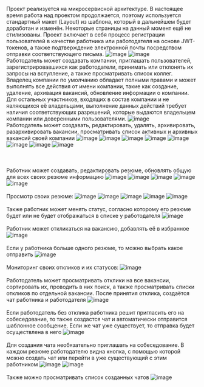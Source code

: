 Проект реализуется на микросервисной архитектуре. В настоящее время работа над проектом продолжается, поэтому используется стандартный макет (Layout) из шаблона, который в дальнейшем будет доработан и изменён. Некоторые страницы на данный момент ещё не стилизованы.
Проект включает в себя процесс регистрации пользователей в качестве работника или работодателя на основе JWT-токенов, а также подтверждение электронной почты посредством отправки соответствующего письма.
![image](https://github.com/user-attachments/assets/72fada6d-fc03-4135-ab75-0ae98e227a98)
![image](https://github.com/user-attachments/assets/3b23ce57-bf24-40aa-9eac-318f2491d371)
<br/>
Работодатель может создавать компании, приглашать пользователей, зарегистрировавшихся как работодатели, принимать или отклонять их запросы на вступление, а также просматривать список коллег. Владелец компании по умолчанию обладает полными правами и может выполнять все действия от имени компании, такие как создание, удаление, архивация вакансий, обновление информации о компании. Для остальных участников, входящих в состав компании и не являющихся её владельцами, выполнение данных действий требует наличия соответствующих разрешений, которые выдаются владельцем компании или доверенными пользователями.
![image](https://github.com/user-attachments/assets/093b08df-0648-4652-8397-74a98336500b)
<br/>
Работодатель может создавать, редактировать, удалять, архивировать, разархивировать вакансии, просматривать список активных и архивных вакансий своей компании
![image](https://github.com/user-attachments/assets/1fe1b4af-8996-4f15-aeec-d18173d30704)
![image](https://github.com/user-attachments/assets/9edfb963-c364-47cc-a450-67855d74d38e)
![image](https://github.com/user-attachments/assets/d6527a60-4351-4c9a-affc-4b0359bcc62b)
![image](https://github.com/user-attachments/assets/3930f5cd-9e6d-408b-8b42-2fdf2d9fdd64)
![image](https://github.com/user-attachments/assets/064d0da8-65a8-442e-83bc-8eb016c116ab)
![image](https://github.com/user-attachments/assets/9ca21ad9-40dd-4f69-becb-08ba7ee72af9)
![image](https://github.com/user-attachments/assets/b7ada3dc-024b-447e-b0e5-30784d7ee807)
![image](https://github.com/user-attachments/assets/23fbc1b9-fee8-4a1c-8e7c-cce052b8237c)
<br/><br/><br/><br/>
Работник может создавать, редактировать резюме, обновлять общую для всех своих резюме информацию
![image](https://github.com/user-attachments/assets/3b971cbc-e605-457c-81e8-09b22931ba65)
![image](https://github.com/user-attachments/assets/9cd656fb-acef-4099-97ad-e2d20cee8647)
![image](https://github.com/user-attachments/assets/20e05081-5096-4e15-b306-a9c151a5e3fc)
![image](https://github.com/user-attachments/assets/e751077a-5f91-4ae4-be41-e821545f6cee)
![image](https://github.com/user-attachments/assets/dd34b55f-9b17-4d97-bd76-431d69573b0f)
<br/><br/>
Просмотр своих резюме:
![image](https://github.com/user-attachments/assets/a0026c9f-54a2-418e-aef1-9ced6b8ef850)
![image](https://github.com/user-attachments/assets/a245d33e-eb0d-4b92-97fc-b58691278eec)
![image](https://github.com/user-attachments/assets/79243801-36bf-4621-a26f-1b98a9ebb011)
![image](https://github.com/user-attachments/assets/40706348-6ab1-4efc-b7d7-7cac7676c601)
![image](https://github.com/user-attachments/assets/f4ce29c9-e07e-42f3-9fe6-80d8952d2b41)
<br/><br/>
Также работник может менять статус, согласно которому его резюме будет или не будет отображаться в списке у работодателя
![image](https://github.com/user-attachments/assets/7c24ff1e-042d-4acb-ac3d-248111d74fd9)
<br/><br/>
Работник может откликаться на вакансию, добавлять её в избранное
![image](https://github.com/user-attachments/assets/73580b6a-7540-4106-9a84-8c67b3b09c46)
<br/><br/>
Если у работника больше одного резюме, то можно выбрать какое отправить
![image](https://github.com/user-attachments/assets/81ddca03-f42e-468b-8d1d-300a721a24d5)
<br/><br/>
Мониторинг своих откликов и их статусов:
![image](https://github.com/user-attachments/assets/9e5acacf-b0eb-4956-8d63-c2f4fde8d0b2)
<br/><br/>
Работодатель может просматривать отклики на все вакансии, сортировать их, проводить в них поиск, а также просматривать списки откликов по отдельной вакансии.
После принятия отклика, создаётся чат работника и работодателя
![image](https://github.com/user-attachments/assets/24f3e519-b803-4f94-b608-294253d1da2e)
<br/><br/>
Если работодатель без отклика работника решит пригласить его на собеседование, то также создастся чат и автоматически отправится шаблонное сообщение. Если же чат уже существует, то отправка будет осуществлена в него
![image](https://github.com/user-attachments/assets/859f0288-f706-4b10-809f-b64536d8dac9)
<br/><br/>
Для создания чата необязательно приглашать на собеседование. В каждом резюме работодателю видна кнопка, с помощью которой можно создать чат или перейти в уже существующий с этим работником
![image](https://github.com/user-attachments/assets/20f53356-bd90-4de8-ac84-d0216d610474)
![image](https://github.com/user-attachments/assets/35e61f49-d0f9-4d4a-b522-ea4f2c2b420f)
<br/><br/>
Также можно просматривать список созданных чатов
![image](https://github.com/user-attachments/assets/26335c50-7dcc-4fff-8a66-3eec12e9cbdd)
